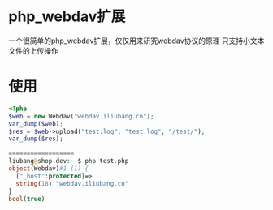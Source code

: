 # php_webdav扩展

一个很简单的php_webdav扩展，仅仅用来研究webdav协议的原理
只支持小文本文件的上传操作

# 使用

```php
<?php
$web = new Webdav("webdav.iliubang.cn");
var_dump($web);
$res = $web->upload("test.log", "test.log", "/test/");
var_dump($res);

==================
liubang@shop-dev:~ $ php test.php
object(Webdav)#1 (1) {
  ["_host":protected]=>
  string(18) "webdav.iliubang.cn"
}
bool(true)

```